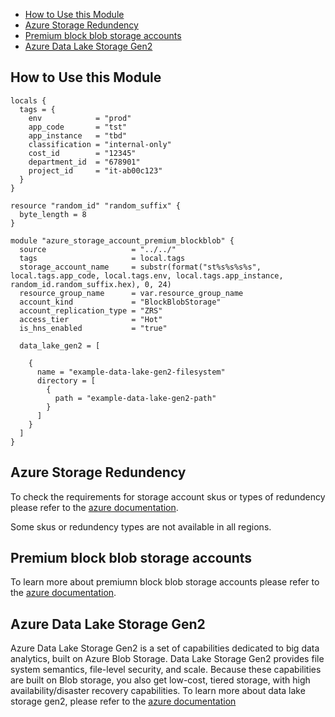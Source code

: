 - [How to Use this Module](#how-to-use-this-module)
- [Azure Storage Redundency](#azure-storage-redundency)
- [Premium block blob storage accounts](#premium-block-blob-storage-accounts)
- [Azure Data Lake Storage Gen2](#azure-data-lake-storage-gen2)

## How to Use this Module

```hcl
locals {
  tags = {
    env            = "prod"
    app_code       = "tst"
    app_instance   = "tbd"
    classification = "internal-only"
    cost_id        = "12345"
    department_id  = "678901"
    project_id     = "it-ab00c123"
  }
}

resource "random_id" "random_suffix" {
  byte_length = 8
}

module "azure_storage_account_premium_blockblob" {
  source                   = "../../"
  tags                     = local.tags
  storage_account_name     = substr(format("st%s%s%s%s", local.tags.app_code, local.tags.env, local.tags.app_instance, random_id.random_suffix.hex), 0, 24)
  resource_group_name      = var.resource_group_name
  account_kind             = "BlockBlobStorage"
  account_replication_type = "ZRS"
  access_tier              = "Hot"
  is_hns_enabled           = "true"

  data_lake_gen2 = [

    {
      name = "example-data-lake-gen2-filesystem"
      directory = [
        {
          path = "example-data-lake-gen2-path"
        }
      ]
    }
  ]
}
```

## Azure Storage Redundency

To check the requirements for storage account skus or types of redundency please refer to the [azure documentation](https://learn.microsoft.com/en-us/azure/storage/common/storage-redundancy?toc=%2Fazure%2Fstorage%2Fblobs%2Ftoc.json&bc=%2Fazure%2Fstorage%2Fblobs%2Fbreadcrumb%2Ftoc.json#summary-of-redundancy-options).  

Some skus or redundency types are not available in all regions. 

## Premium block blob storage accounts

To learn more about premiumn block blob storage accounts please refer to the [azure documentation](https://learn.microsoft.com/en-us/azure/storage/blobs/storage-blob-block-blob-premium).

## Azure Data Lake Storage Gen2

Azure Data Lake Storage Gen2 is a set of capabilities dedicated to big data analytics, built on Azure Blob Storage. Data Lake Storage Gen2 provides file system semantics, file-level security, and scale. Because these capabilities are built on Blob storage, you also get low-cost, tiered storage, with high availability/disaster recovery capabilities. To learn more about data lake storage gen2, please refer to the [azure documentation](https://learn.microsoft.com/en-us/azure/storage/blobs/data-lake-storage-introduction)